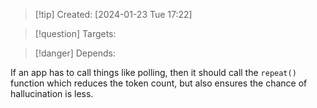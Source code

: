 
>[!tip] Created: [2024-01-23 Tue 17:22]

>[!question] Targets: 

>[!danger] Depends: 

If an app has to call things like polling, then it should call the `repeat()` function which reduces the token count, but also ensures the chance of hallucination is less.